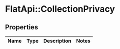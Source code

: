 # FlatApi::CollectionPrivacy

## Properties
Name | Type | Description | Notes
------------ | ------------- | ------------- | -------------


